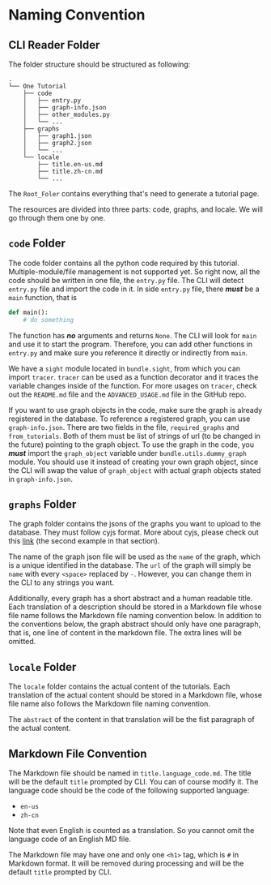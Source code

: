 # Naming Convention

## CLI Reader Folder

<!-- TODO change the title name -->

The folder structure should be structured as following:

```
.
└── One Tutorial
    ├── code
    │   ├── entry.py
    │   ├── graph-info.json
    │   ├── other_modules.py
    │   └── ...
    ├── graphs
    │   ├── graph1.json
    │   ├── graph2.json
    │   └── ...
    └── locale
        ├── title.en-us.md
        ├── title.zh-cn.md
        └── ...
```

<!--
# One Tutorial
## code
### entry.py
### graph-info.json
### other_modules.py
### ... 
## graphs
### graph1.json
### graph2.json
### ...
## locale
### title.en-us.md
### title.zh-cn.md
### ...
-->

The `Root_Foler` contains everything that's need to generate a tutorial page.

The resources are divided into three parts: code, graphs, and locale. We will go through them one by one. 

## `code` Folder 

The code folder contains all the python code required by this tutorial. Multiple-module/file management is not supported yet. So right now, all the code should be written in one file, the `entry.py` file. The CLI will detect `entry.py` file and import the code in it. In side `entry.py` file, there ***must*** be a `main` function, that is 

```python
def main():
    # do something
```

The function has ***no*** arguments and returns `None`. The CLI will look for `main` and use it to start the program. Therefore, you can add other functions in `entry.py` and make sure you reference it directly or indirectly from `main`.

We have a `sight` module located in `bundle.sight`, from which you can import `tracer`. `tracer` can be used as a function decorator and it traces the variable changes inside of the function. For more usages on `tracer`, check out the `README.md` file and the `ADVANCED_USAGE.md` file in the GitHub repo. 

If you want to use graph objects in the code, make sure the graph is already registered in the database. To reference a registered graph, you can use `graph-info.json`. There are two fields in the file, `required_graphs` and `from_tutorials`. Both of them must be list of strings of url (to be changed in the future) pointing to the graph object. To use the graph in the code, you ***must*** import the `graph_object` variable under `bundle.utils.dummy_graph` module. You should use it instead of creating your own graph object, since the CLI will swap the value of `graph_object` with actual graph objects stated in `graph-info.json`. 

## `graphs` Folder

The graph folder contains the jsons of the graphs you want to upload to the database. They must follow cyjs format. More about cyjs, please check out this [link](https://js.cytoscape.org/#notation/elements-json) (the second example in that section). 

The name of the graph json file will be used as the `name` of the graph, which is a unique identified in the database. The `url` of the graph will simply be `name` with every `<space>` replaced by `-`. However, you can change them in the CLI to any strings you want. 

Additionally, every graph has a short abstract and a human readable title. Each translation of a description should be stored in a Markdown file whose file name follows the Markdown file naming convention below. In addition to the conventions below, the graph abstract should only have one paragraph, that is, one line of content in the markdown file. The extra lines will be omitted. 

## `locale` Folder

The `locale` folder contains the actual content of the tutorials. Each translation of the actual content should be stored in a Markdown file, whose file name also follows the Markdown file naming convention. 

The `abstract` of the content in that translation will be the fist paragraph of the actual content. 

## Markdown File Convention

The Markdown file should be named in `title.language_code.md`. The title will be the default `title` prompted by CLI. You can of course modify it. The language code should be the code of the following supported language:

* `en-us`
* `zh-cn`

Note that even English is counted as a translation. So you cannot omit the language code of an English MD file. 

The Markdown file may have one and only one `<h1>` tag, which is `#` in Markdown format. It will be removed during processing and will be the default `title` prompted by CLI. 

